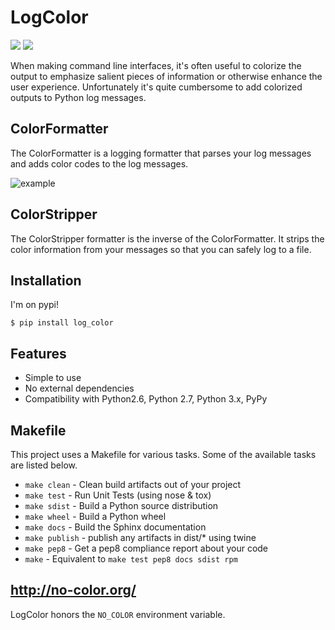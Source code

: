 # LogColor
<a href="http://log-color.readthedocs.io/en/latest/"><img src="https://img.shields.io/badge/docs-latest-brightgreen.svg?style=flat"></a>
<a href="https://pypi.python.org/pypi/log-color"><img src="https://img.shields.io/pypi/v/log_color.svg"></a>

When making command line interfaces, it's often useful to colorize the output
to emphasize salient pieces of information or otherwise enhance the user
experience. Unfortunately it's quite cumbersome to add colorized outputs to
Python log messages.

## ColorFormatter

The ColorFormatter is a logging formatter that parses your log messages and
adds color codes to the log messages.

![example](https://raw.githubusercontent.com/induane/logcolor/master/docs/source/images/example_logs.png)

## ColorStripper

The ColorStripper formatter is the inverse of the ColorFormatter. It strips the
color information from your messages so that you can safely log to a file.

## Installation
I'm on pypi!

```
$ pip install log_color
```

## Features

- Simple to use
- No external dependencies
- Compatibility with Python2.6, Python 2.7, Python 3.x, PyPy

## Makefile

This project uses a Makefile for various tasks. Some of the available tasks
are listed below.

* `make clean` - Clean build artifacts out of your project
* `make test` - Run Unit Tests (using nose & tox)
* `make sdist` - Build a Python source distribution
* `make wheel` - Build a Python wheel
* `make docs` - Build the Sphinx documentation
* `make publish` - publish any artifacts in dist/* using twine
* `make pep8` - Get a pep8 compliance report about your code
* `make` - Equivalent to `make test pep8 docs sdist rpm`

## http://no-color.org/
LogColor honors the ``NO_COLOR`` environment variable.
